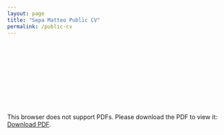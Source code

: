 ```yaml
---
layout: page
title: "Sepa Matteo Public CV"
permalink: /public-cv
---
```


<object data="https://sepamatteo.github.io/pdf/public-CV.pdf" type="application/pdf" width="700px" height="700px">
    <embed src="https://sepamatteo.github.io/pdf/public-CV.pdf)">
        <p>This browser does not support PDFs. Please download the PDF to view it: <a href="https://sepamatteo.github.io/public-CV.pdf">Download PDF</a>.</p>
    </embed>
</object>
